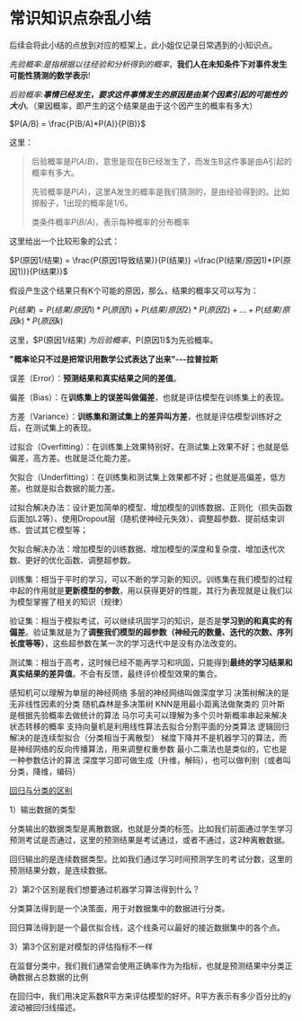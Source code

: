 # 常识知识点杂乱小结

后续会将此小结的点放到对应的框架上，此小姐仅记录日常遇到的小知识点。



*先验概率:是指根据以往经验和分析得到的概率*，**我们人在未知条件下对事件发生可能性猜测的数学表示**!

*后验概率:**事情已经发生，要求这件事情发生的原因是由某个因素引起的可能性的大小***。（果因概率，即产生的这个结果是由于这个因产生的概率有多大）

$P(A/B) = \frac{P(B/A)*P(A)}{P(B)}$

这里：

> 后验概率是$P(A/B)$，意思是现在B已经发生了，而发生B这件事是由A引起的概率有多大。
>
> 先验概率是$P(A)$，这里A发生的概率是我们猜测的，是由经验得到的。比如掷骰子，1出现的概率是1/6。
>
> 类条件概率$P(B/A)$，表示每种概率的分布概率

这里给出一个比较形象的公式：

$P(原因1/结果) = \frac{P(原因1导致结果)}{P(结果)} =\frac{P(结果/原因1)*(P(原因1))}{P(结果)}$

假设产生这个结果只有K个可能的原因，那么，结果的概率又可以写为：

$P(结果) = P(结果/原因1)*P(原因1) + P(结果/原因2)*P(原因2) + ... +P(结果/原因k)*P(原因k)$

这里，$P(原因1/结果) $为后验概率，$P(原因1)$为先验概率。

**"概率论只不过是把常识用数学公式表达了出来"---拉普拉斯**



误差（Error）：**预测结果和真实结果之间的差值**。

偏差（Bias）：在**训练集上的误差叫做偏差**，也就是评估模型在训练集上的表现。

方差（Variance）：**训练集和测试集上的差异叫方差**，也就是评估模型训练好之后，在测试集上的表现。

过拟合（Overfitting）：在训练集上效果特别好，在测试集上效果不好；也就是低偏差，高方差。也就是泛化能力差。

欠拟合（Underfitting）：在训练集和测试集上效果都不好；也就是高偏差，低方差。也就是拟合数据的能力差。

过拟合解决办法：设计更加简单的模型、增加模型的训练数据、正则化（损失函数后面加L2等）、使用Dropout层（随机使神经元失效）、调整超参数、提前结束训练、尝试其它模型等；

欠拟合解决办法：增加模型的训练数据、增加模型的深度和复杂度、增加迭代次数、更好的优化函数、调整超参数。



训练集：相当于平时的学习，可以不断的学习新的知识。训练集在我们模型的过程中起的作用就是**更新模型的参数**，用以获得更好的性能，其行为表现就是让我们以为模型掌握了相关的知识（规律）

验证集：相当于模拟考试，可以继续巩固学习的知识，是否是**学习到的和真实的有偏差**。验证集就是为了**调整我们模型的超参数（神经元的数量、迭代的次数、序列长度等等）**，这些超参数在某一次的学习迭代中是没有办法改变的。

测试集：相当于高考，这时候已经不能再学习和巩固，只能得到**最终的学习结果和真实结果的差异值**。不会有反馈，最终评价模型效果的集合。



感知机可以理解为单层的神经网络
多层的神经网络叫做深度学习
决策树解决的是无非线性因素的分类
随机森林是多决策树
KNN是用最小距离法做聚类的
贝叶斯是根据先验概率去做统计的算法
马尔可夫可以理解为多个贝叶斯概率串起来解决状态转移的概率
支持向量机是利用线性算法去拟合分割平面的分类算法
逻辑回归解决的是连续型拟合（分类相当于离散型）
梯度下降并不是机器学习的算法，而是神经网络的反向传播算法，用来调整权重参数
最小二乘法也是类似的，它也是一种参数估计的算法
深度学习即可做生成（升维，解码），也可以做判别（或者叫分类，降维，编码）



[回归与分类的区别](https://www.cnblogs.com/aurorablog/p/9034491.html)

1）输出数据的类型

分类输出的数据类型是离散数据，也就是分类的标签。比如我们前面通过学生学习预测考试是否通过，这里的预测结果是考试通过，或者不通过，这2种离散数据。

回归输出的是连续数据类型。比如我们通过学习时间预测学生的考试分数，这里的预测结果分数，是连续数据。

2）第2个区别是我们想要通过机器学习算法得到什么？

分类算法得到是一个决策面，用于对数据集中的数据进行分类。

回归算法得到是一个最优拟合线，这个线条可以最好的接近数据集中的各个点。

3）第3个区别是对模型的评估指标不一样

在监督分类中，我们我们通常会使用正确率作为为指标，也就是预测结果中分类正确数据占总数据的比例

在回归中，我们用决定系数R平方来评估模型的好坏。R平方表示有多少百分比的y波动被回归线描述。





